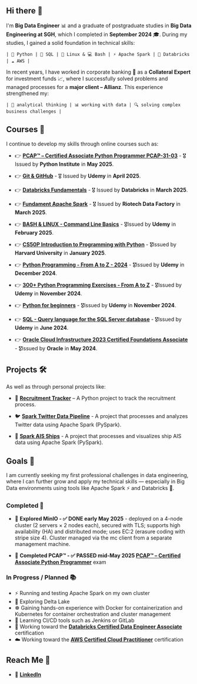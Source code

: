 ## Hi there 👋

I'm **Big Data Engineer** 📊 and a graduate of postgraduate studies in **Big Data Engineering at SGH**, which I completed in **September 2024** 🎓.
During my studies, I gained a solid foundation in technical skills:

    | 🐍 Python | 🧮 SQL | 🐧 Linux & 💻 Bash | ⚡ Apache Spark | 🧱 Databricks | ☁️ AWS |

In recent years, I have worked in corporate banking 💼 as a **Collateral Expert** for investment funds 📈, where I successfully solved problems and managed processes for a **major client – Allianz**.
This experience strengthened my:

    | 🧠 analytical thinking | 📊 working with data | 🔍 solving complex business challenges |

## Courses 📂

I continue to develop my skills through online courses such as:

- 👉 **[PCAP™ – Certified Associate Python Programmer PCAP-31-03](https://www.credly.com/badges/18f3d068-7655-45a0-ab25-10249809ec52)** - 🎖️ Issued by **Python Institute** in **May 2025**.

- 👉 **[Git & GitHub](https://www.udemy.com/certificate/UC-f91307c0-a7dd-452f-84b0-60544ecfd1d4)** - 🎖️ Issued by **Udemy** in **April 2025**.

- 👉 **[Databricks Fundamentals](https://credentials.databricks.com/206db1e4-8836-4785-88f6-3389619ddfe7#acc.lePzf6bd)** - 🎖️ Issued by **Databricks** in **March 2025**.

- 👉 **[Fundament Apache Spark](http://riotechdatafactory.com/wp-content/uploads/2025/03/76bdc79c7186ca2675c1efa233d0a615.pdf)** - 🎖️ Issued by **Riotech Data Factory** in **March 2025**.

- 👉 **[BASH & LINUX - Command Line Basics](https://www.udemy.com/certificate/UC-638f4b8a-4cf0-40b5-bb82-58b59925685a)** - 🎖️Issued by **Udemy** in **February 2025**.

- 👉 **[CS50P Introduction to Programming with Python](https://cs50.harvard.edu/certificates/b5f90620-79f5-4f4a-9b40-828d6c8c6eb1)** - 🎖️Issued by **Harvard University** in **January 2025**.

- 👉 **[Python Programming - From A to Z - 2024](https://www.udemy.com/certificate/UC-1849cca4-6f7e-4d63-aabe-385c69bde17a)** - 🎖️Issued by **Udemy** in **December 2024**.

- 👉 **[300+ Python Programming Exercises - From A to Z](https://www.udemy.com/certificate/UC-3d41f133-ad8e-4788-a8e5-288b349e2929)** - 🎖️Issued by **Udemy** in **November 2024**.

- 👉 **[Python for beginners](https://www.udemy.com/certificate/UC-94ef53d8-848e-4252-a339-933cf1eb58b7)** - 🎖️Issued by **Udemy** in **November 2024**.

- 👉 **[SQL - Query language for the SQL Server database](https://www.udemy.com/certificate/UC-1e6b3dcb-09b1-4844-964a-5568af2ed23b)** - 🎖️Issued by **Udemy** in **June 2024**.

- 👉 **[Oracle Cloud Infrastructure 2023 Certified Foundations Associate](https://catalog-education.oracle.com/pls/certview/sharebadge?id=E688282CAD7BA2B1BE1931F7DDEBF62027EBC2D7697C903B12D266E276DB4B27)** - 🎖️Issued by **Oracle** in **May 2024**.

## Projects 🛠️

As well as through personal projects like:
- 📝 **[Recruitment Tracker](https://github.com/szymsta/recruitment_tracker)** – A Python project to track the recruitment process.

- 🐦 **[Spark Twitter Data Pipeline](https://github.com/szymsta/spark_twitter_pipeline)** - A project that processes and analyzes Twitter data using Apache Spark (PySpark).

- 🚢 **[Spark AIS Ships](https://github.com/szymsta/spark_ais_ships)** - A project that processes and visualizes ship AIS data using Apache Spark (PySpark).


## Goals 🎯

I am currently seeking my first professional challenges in data engineering, where I can further grow and apply my technical skills — especially in Big Data environments using tools like Apache Spark ⚡ and Databricks 🧱.  
  
### Completed 🏁

- 🦩 **Explored MinIO - ✅ DONE early May 2025** - deployed on a 4-node cluster (2 servers × 2 nodes each), secured with TLS; supports high availability (HA) and distributed mode; uses EC:2 (erasure coding with stripe size 4). Cluster managed via the mc client from a separate management machine.

- 🐍 **Completed PCAP™ - ✅ PASSED mid-May 2025 [PCAP™ – Certified Associate Python Programmer](https://www.credly.com/badges/18f3d068-7655-45a0-ab25-10249809ec52)** exam 

### In Progress / Planned 📚

- ⚡ Running and testing Apache Spark on my own cluster
- 🌊 Exploring Delta Lake
- ☸️ Gaining hands-on experience with Docker for containerization and Kubernetes for container orchestration and cluster management
- 🔁 Learning CI/CD tools such as Jenkins or GitLab
- 🧱 Working toward the **[Databricks Certified Data Engineer Associate](https://www.databricks.com/learn/certification/data-engineer-associate)** certification
- ☁️ Working toward the **[AWS Certified Cloud Practitioner](https://aws.amazon.com/certification/certified-cloud-practitioner/)** certification

## Reach Me 🤝

- 🔗 **[LinkedIn](https://www.linkedin.com/in/stanis%C5%82aw-szyma%C5%84ski-574ab0186/)**


